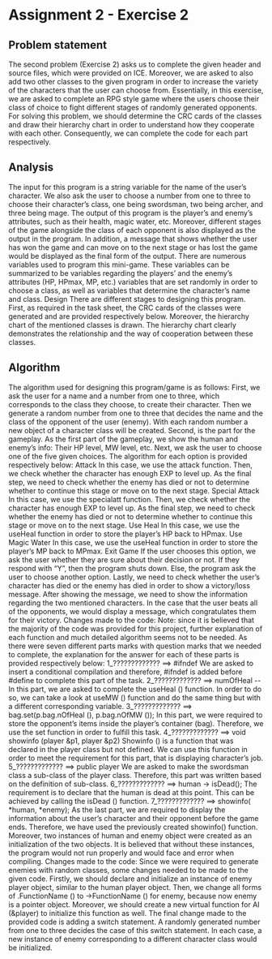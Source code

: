 # Assignment 2 - Exercise 2
## Problem statement
The second problem (Exercise 2) asks us to complete the given header and source files, which were provided on ICE. Moreover, we are asked to also add two other classes to the given program in order to increase the variety of the characters that the user can choose from. Essentially, in this exercise, we are asked to complete an RPG style game where the users choose their class of choice to fight different stages of randomly generated opponents. For solving this problem, we should determine the CRC cards of the classes and draw their hierarchy chart in order to understand how they cooperate with each other. Consequently, we can complete the code for each part respectively.

## Analysis
The input for this program is a string variable for the name of the user’s character. We also ask the user to choose a number from one to three to choose their character’s class, one being swordsman, two being archer, and three being mage.
The output of this program is the player’s and enemy’s attributes, such as their health, magic water, etc. Moreover, different stages of the game alongside the class of each opponent is also displayed as the output in the program. In addition, a message that shows whether the user has won the game and can move on to the next stage or has lost the game would be displayed as the final form of the output.
There are numerous variables used to program this mini-game. These variables can be summarized to be variables regarding the players’ and the enemy’s attributes (HP, HPmax, MP, etc.) variables that are set randomly in order to choose a class, as well as variables that determine the character’s name and class.
Design
There are different stages to designing this program. First, as required in the task sheet, the CRC cards of the classes were generated and are provided respectively below. Moreover, the hierarchy chart of the mentioned classes is drawn. The hierarchy chart clearly demonstrates the relationship and the way of cooperation between these classes.

## Algorithm
The algorithm used for designing this program/game is as follows:
First, we ask the user for a name and a number from one to three, which corresponds to the class they choose, to create their character. Then we generate a random number from one to three that decides the name and the class of the opponent of the user (enemy). With each random number a new object of a character class will be created.
Second, is the part for the gameplay. As the first part of the gameplay, we show the human and enemy’s info: Their HP level, MW level, etc. Next, we ask the user to choose one of the five given choices. The algorithm for each option is provided respectively below:
Attack
In this case, we use the attack function. Then, we check whether the character has enough EXP to level up. As the final step, we need to check whether the enemy has died or not to determine whether to continue this stage or move on to the next stage.
Special Attack
In this case, we use the specialatt function. Then, we check whether the character has enough EXP to level up. As the final step, we need to check whether the enemy has died or not to determine whether to continue this stage or move on to the next stage.
Use Heal
In this case, we use the useHeal function in order to store the player’s HP back to HPmax.
Use Magic Water
In this case, we use the useHeal function in order to store the player’s MP back to MPmax.
Exit Game
If the user chooses this option, we ask the user whether they are sure about their decision or not. If they respond with “Y”, then the program shuts down. Else, the program ask the user to choose another option.
Lastly, we need to check whether the user’s character has died or the enemy has died in order to show a victory/loss message. After showing the message, we need to show the information regarding the two mentioned characters. In the case that the user beats all of the opponents, we would display a message, which congratulates them for their victory.
Changes made to the code:
Note: since it is believed that the majority of the code was provided for this project, further explanation of each function and much detailed algorithm seems not to be needed. As there were seven different parts marks with question marks that we needed to complete, the explanation for the answer for each of these parts is provided respectively below:
1_????????????? ==> #ifndef
We are asked to insert a conditional compilation and therefore, #ifndef is added before #define to complete this part of the task.
2_????????????? ==> numOfHeal --
In this part, we are asked to complete the useHeal () function. In order to do so, we can take a look at useMW () function and do the same thing but with a different corresponding variable.
3_????????????? ==> bag.set(p.bag.nOfHeal (), p.bag.nOfMW ());
In this part, we were required to store the opponent’s items inside the player’s container (bag). Therefore, we use the set function in order to fulfill this task.
4_????????????? ==> void showinfo (player &p1, player &p2)
Showinfo () is a function that was declared in the player class but not defined. We can use this function in order to meet the requirement for this part, that is displaying character’s job.
5_????????????? ==> public player
We are asked to make the swordsman class a sub-class of the player class. Therefore, this part was written based on the definition of sub-class.
6_????????????? ==> human -> isDead();
The requirement is to declare that the human is dead at this point. This can be achieved by calling the isDead () function.
7_????????????? ==> showinfo( *human, *enemy);
As the last part, we are required to display the information about the user’s character and their opponent before the game ends. Therefore, we have used the previously created showinfo() function.
Moreover, two instances of human and enemy object were created as an initialization of the two objects. It is believed that without these instances, the program would not run properly and would face and error when compiling.
Changes made to the code:
Since we were required to generate enemies with random classes, some changes needed to be made to the given code. Firstly, we should declare and initialize an instance of enemy player object, similar to the human player object. Then, we change all forms of .FunctionName () to ->FunctionName () for enemy, because now enemy is a pointer object. Moreover, we should create a new virtual function for AI (&player) to initialize this function as well. The final change made to the provided code is adding a switch statement. A randomly generated number from one to three decides the case of this switch statement. In each case, a new instance of enemy corresponding to a different character class would be initialized.